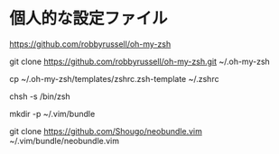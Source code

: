 # 個人的な設定ファイル

https://github.com/robbyrussell/oh-my-zsh

git clone https://github.com/robbyrussell/oh-my-zsh.git ~/.oh-my-zsh

cp ~/.oh-my-zsh/templates/zshrc.zsh-template ~/.zshrc

chsh -s /bin/zsh

mkdir -p ~/.vim/bundle

git clone https://github.com/Shougo/neobundle.vim ~/.vim/bundle/neobundle.vim
